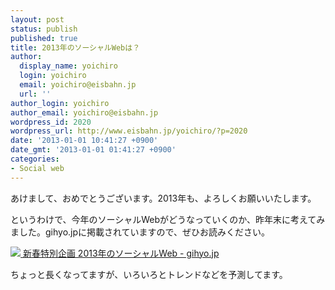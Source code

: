 ```yaml
---
layout: post
status: publish
published: true
title: 2013年のソーシャルWebは？
author:
  display_name: yoichiro
  login: yoichiro
  email: yoichiro@eisbahn.jp
  url: ''
author_login: yoichiro
author_email: yoichiro@eisbahn.jp
wordpress_id: 2020
wordpress_url: http://www.eisbahn.jp/yoichiro/?p=2020
date: '2013-01-01 10:41:27 +0900'
date_gmt: '2013-01-01 01:41:27 +0900'
categories:
- Social web
---
```


あけまして、おめでとうございます。2013年も、よろしくお願いいたします。

というわけで、今年のソーシャルWebがどうなっていくのか、昨年末に考えてみました。gihyo.jpに掲載されていますので、ぜひお読みください。

[![](http://www.eisbahn.jp/yoichiro/images/2013/01/safe_image.png)
新春特別企画 2013年のソーシャルWeb - gihyo.jp](http://goo.gl/EaL9N)

ちょっと長くなってますが、いろいろとトレンドなどを予測してます。

